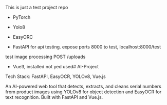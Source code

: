 This is just a test project repo

- PyTorch
- Yolo8
- EasyORC

- FastAPI for api testing.
expose ports 8000
to test, localhost:8000/test

test image processing 
POST /uploads


- Vue3, installed not yed used# AI-Project

Tech Stack: FastAPI, EasyOCR, YOLOv8, Vue.js

An AI-powered web tool that detects, extracts, and cleans serial numbers from product images using YOLOv8 for object detection and EasyOCR for text recognition. Built with FastAPI and Vue.js.
